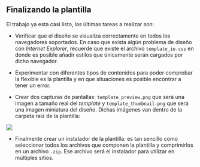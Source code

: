 ﻿

Finalizando la plantilla
------------------------

El trabajo ya esta casi listo, las últimas tareas a realizar son:


* Verificar que el diseño se visualiza correctamente en todos los navegadores soportados. En caso que exista algún problema de diseño con *Internet Explorer*, recuerde que existe el archivo `template_ie.css` en donde es posible añadir estilos que únicamente serán cargados por dicho navegador.

* Experimentar con diferentes tipos de contenidos para poder comprobar la flexible es la plantilla y en que situaciones es posible encontrar a tener un error.

* Crear dos capturas de pantallas: `template_preview.png` que será una imagen a tamaño real del *template* y `template_thumbnail.png` que será una imagen miniatura del diseño. Dichas imágenes van dentro de la carpeta raiz de la plantilla:

![](incluir/figuras/image37.png)

* Finalmente crear un instalador de la plantilla: es tan sencillo como seleccionar todos los archivos que componen la plantilla y comprimirlos en un archivo `.zip`. Ese archivo será el instalador para utilizar en múltiples sitios.

